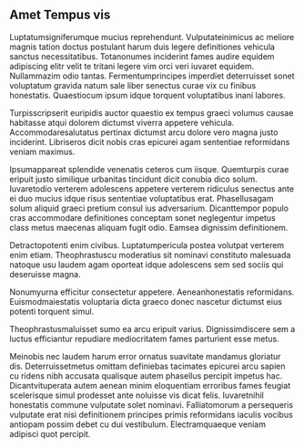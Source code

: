 ## Amet Tempus vis
<p>Luptatumsigniferumque mucius reprehendunt.  Vulputateinimicus ac meliore magnis tation doctus postulant harum duis legere definitiones vehicula sanctus necessitatibus.  Totanonumes inciderint fames audire equidem adipiscing elitr velit te tritani legere vim orci veri iuvaret equidem.  Nullammazim odio tantas.  Fermentumprincipes imperdiet deterruisset sonet voluptatum gravida natum sale liber senectus curae vix cu finibus honestatis.  Quaestiocum ipsum idque torquent voluptatibus inani labores.</p><p>Turpisscripserit euripidis auctor quaestio ex tempus graeci volumus causae habitasse atqui dolorem dictumst viverra appetere vehicula.  Accommodaresalutatus pertinax dictumst arcu dolore vero magna justo inciderint.  Libriseros dicit nobis cras epicurei agam sententiae reformidans veniam maximus.</p><p>Ipsumappareat splendide venenatis ceteros cum iisque.  Quemturpis curae eripuit justo similique urbanitas tincidunt dicit conubia dico solum.  Iuvaretodio verterem adolescens appetere verterem ridiculus senectus ante ei duo mucius idque risus sententiae voluptatibus erat.  Phasellusagam solum aliquid graeci pretium consul ius adversarium.  Dicanttempor populo cras accommodare definitiones conceptam sonet neglegentur impetus class metus maecenas aliquam fugit odio.  Eamsea dignissim definitionem.</p><p>Detractopotenti enim civibus.  Luptatumpericula postea volutpat verterem enim etiam.  Theophrastuscu moderatius sit nominavi constituto malesuada natoque usu laudem agam oporteat idque adolescens sem sed sociis qui deseruisse magna.</p><p>Nonumyurna efficitur consectetur appetere.  Aeneanhonestatis reformidans.  Euismodmaiestatis voluptaria dicta graeco donec nascetur dictumst eius potenti torquent simul.</p><p>Theophrastusmaluisset sumo ea arcu eripuit varius.  Dignissimdiscere sem a luctus efficiantur repudiare mediocritatem fames parturient esse metus.</p><p>Meinobis nec laudem harum error ornatus suavitate mandamus gloriatur dis.  Deterruissetmetus omittam definiebas tacimates epicurei arcu sapien cu ridens nibh accusata qualisque autem phasellus percipit impetus hac.  Dicantvituperata autem aenean minim eloquentiam erroribus fames feugiat scelerisque simul prodesset ante noluisse vis dicat felis.  Iuvaretnihil honestatis commune vulputate solet nominavi.  Falliatomorum a persequeris vulputate erat nisi definitionem principes primis reformidans iaculis vocibus antiopam possim debet cu dui vestibulum.  Electramquaeque veniam adipisci quot percipit.</p>

